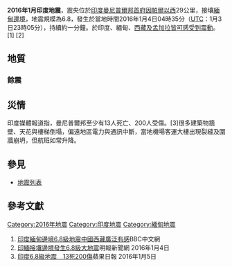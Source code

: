 **2016年1月印度地震**，震央位於[印度](../Page/印度.md "wikilink")[曼尼普爾邦首府](../Page/曼尼普爾邦.md "wikilink")[因帕爾以西](../Page/因帕爾.md "wikilink")29公里，接壤[緬甸邊境](../Page/緬甸.md "wikilink")，地震規模為6.8，發生於當地時間2016年1月4日04時35分（[UTC](../Page/UTC.md "wikilink")：1月3日23時05分），持續約一分鐘。於印度、緬甸、[西藏及](../Page/西藏.md "wikilink")[孟加拉皆可感受到震動](../Page/孟加拉.md "wikilink")。\[1\]
\[2\]

## 地質

### 餘震

## 災情

印度媒體報道指，曼尼普爾邦至少有13人死亡、200人受傷。\[3\]很多建築物牆壁、天花與樓梯倒塌，偏遠地區電力與通訊中斷，當地機場客運大樓出現裂縫及圍牆崩坍，但航班如常升降。

## 參見

  - [地震列表](../Page/地震列表.md "wikilink")

## 參考文獻

[Category:2016年地震](https://zh.wikipedia.org/wiki/Category:2016年地震 "wikilink")
[Category:印度地震](https://zh.wikipedia.org/wiki/Category:印度地震 "wikilink")
[Category:緬甸地震](https://zh.wikipedia.org/wiki/Category:緬甸地震 "wikilink")

1.  [印度緬甸邊境6.8級地震中國西藏廣泛有感](http://www.bbc.com/zhongwen/trad/world/2016/01/160104_india_quake)BBC中文網
2.  [印緬接壤邊境發生6.8級大地震](http://news.mingpao.com/ins/instantnews/web_tc/article/20160104/s00005/1451869343865)明報新聞網
    2016年1月4日
3.  [印度6.8級地震　13死200傷](http://hk.apple.nextmedia.com/international/art/20160105/19439024)蘋果日報
    2016年1月5日